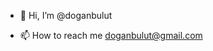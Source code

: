 - 👋 Hi, I’m @doganbulut

- 📫 How to reach me doganbulut@gmail.com

<!---
doganbulut/doganbulut is a ✨ special ✨ repository because its `README.md` (this file) appears on your GitHub profile.
You can click the Preview link to take a look at your changes.
--->
